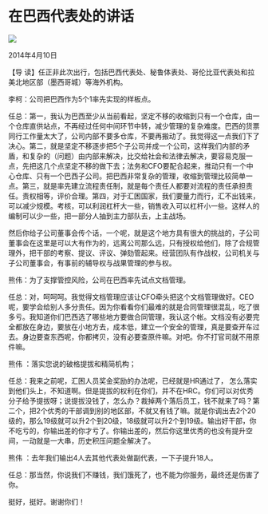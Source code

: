# 在巴西代表处的讲话
<img class="pv" src="https://api.visitor.plantree.me/visitor-badge/pv?namespace=plantree.me&key=renzhengfei-speeches/在巴西代表处的讲话.md">


2014年4月10日



【导  读】任正非此次出行，包括巴西代表处、秘鲁体表处、哥伦比亚代表处和拉美北地区部（墨西哥城）等海外机构。



李柯：公司把巴西作为5个1率先实现的样板点。

任总：第一，我认为巴西至少从当前看起，坚定不移的收缩到只有一个仓库，由一个仓库直供站点，不再经过任何中间环节中转，减少管理的复杂难度。巴西的货票同行工作量太大了，公司内部不要多仓库，不要再搬动了。我觉得这一点我们下了决心。第二，就是坚定不移逐步把5个子公司并成一个公司，这样我们内部的矛盾，和复杂的（问题）由内部来解决，比交给社会和法律去解决，要容易克服一点，先把这几个点坚定不移的做下去；法务和CFO要配合起来，推动只有一个中心仓库、只有一个巴西子公司。把巴西非常复杂的管理，收缩到管理比较简单一点。第三，就是率先建立流程责任制，就是每个责任人都要对流程的责任承担责任。责权相等，评价合理。第四，对于汇困国家，我们要量力而行，汇不出钱来，可以减少规模。考核，可以利润杠杆大一些，销售收入可以杠杆小一些。这样人的编制可以少一些，把一部分人抽到主力部队去，上主战场。

然后你给子公司董事会传个话，一个呢，就是这个地方具有很大的挑战的，子公司董事会在这里是可以大有作为的，远离公司那么远，只有授权给他们，除了合规管理外，把干部的考察、提议、评议、弹劾管起来。经营团队有作战权，公司机关与子公司董事会，有事前的辅导权与战果管理的参与权。

熊伟：为了支撑管控风险，公司在巴西率先试点文档管理。

任总：对，呵呵呵。我觉得文档管理应该让CFO牵头把这个文档管理做好。CEO呢，要学会给别人多分责任。因为你看看你们最难的就是合同管理很混乱，吃了很多亏。我知道你们巴西选了哪些地方要做合同管理，我认这个帐。文档没有必要完全都放在身边，要放在小地方去，成本低，建立一个安全的管理，真是要查开车过去。身边要查东西呢，你都拷贝，没有必要查原件嘛。对吧。你不打官司就不用原件嘛。

熊伟 ：落实您说的破格提拔和精简机构；

任总：我来之前呢，汇困人员奖金奖励的办法呢，已经就是HR通过了， 怎么落实到他们头上，不知道啊。但是提拔的权利在你们，并不在HRC。你们可以对优秀分子给予提拔呀；说提拔没钱了，怎么办？裁掉两个落后员工，钱不就来了吗？第二个，把2个优秀的干部调到别的地区部，不就又有钱了嘛。就是你调出去2个20级的，那么19级就可以升2个到20级，18级就可以升2个到19级。输出好干部，你不吃亏的，你输出差的你才亏了。你输出差的，然后你这里优秀的也没有提升空间，一动就是一大串，历史积压问题全解决了。

熊伟 ：去年我们输出4人去其他代表处做副代表，一下子提升18人。

任总：那当然，你说我们不赚钱，我们饿死了，也不能为你服务，最终还是伤害了你。

挺好，挺好。谢谢你们！
